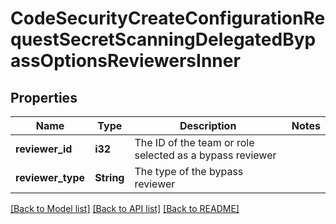# CodeSecurityCreateConfigurationRequestSecretScanningDelegatedBypassOptionsReviewersInner

## Properties

Name | Type | Description | Notes
------------ | ------------- | ------------- | -------------
**reviewer_id** | **i32** | The ID of the team or role selected as a bypass reviewer | 
**reviewer_type** | **String** | The type of the bypass reviewer | 

[[Back to Model list]](../README.md#documentation-for-models) [[Back to API list]](../README.md#documentation-for-api-endpoints) [[Back to README]](../README.md)



